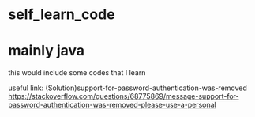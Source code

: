 # self_learn_code
# mainly java
this would include some codes that I learn


useful link:
(Solution)support-for-password-authentication-was-removed
https://stackoverflow.com/questions/68775869/message-support-for-password-authentication-was-removed-please-use-a-personal
